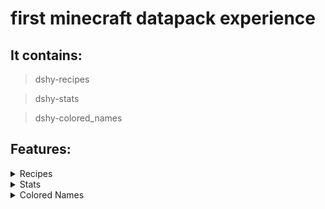 # first minecraft datapack experience
## It contains:
> dshy-recipes

> dshy-stats

> dshy-colored_names

## Features:
<details>
<summary>Recipes</summary>

---
1. [Name Tag](#name-tag)
2. [Lead](#lead)
3. [Horse Armor](#horse-armor)
4. [God Apple](#god-apple)
5. [Bedrock](#bedrock)
6. [Leather](#leather)
7. [Saddle](#saddle)

---
### Name Tag
![name_tag](https://i.imgur.com/ivZZm24.png)

### Lead
![lead](https://i.imgur.com/VC5Ll2I.png)

### Horse Armor
![horse_armor](https://i.imgur.com/XSjUJEI.png)
<br>
(Iron, Gold and Diamond)

### God Apple
![godapple](https://i.imgur.com/hx6wkMl.png)

### Bedrock
![bedrock](https://i.imgur.com/J3gegFA.png)

### Leather
![leather](https://i.imgur.com/T2HUOOi.png)

### Saddle
![saddle](https://i.imgur.com/fTTHJPW.png)

</details>

<details>
<summary>Stats</summary>

---
1. [Broken Things](#broken-things)
2. [Ores Mined](#ores-mined)
3. [Score](#score)
4. [Kills](#kills)
5. [Level](#level)
6. [Pearls Used](#pearls-used)
7. [Hours Played](#hours-played)
8. [Deaths](#deaths)

---
### Broken Things
![brokenThings](https://i.imgur.com/luSdKbe.png)
<br>

*Display the total number of tools broken by the player.*

### Ores Mined
![oresMined](https://i.imgur.com/xG01a2q.png)
<br>

*Display the total number of ores mined by the player.*

### Score
![score](https://i.imgur.com/RZ30Xw1.png)
<br>

*Display the maximum score of the player.*

### Kills
![kills](https://i.imgur.com/PTmCQ1d.png )
<br>

*Display the total victims count of the player.*

### Level
![level](https://i.imgur.com/fVqG4sg.png)
<br>

*Display the current xp level of the player.*

### Pearls Used
![pearlsUsed](https://i.imgur.com/Xauek56.png)
<br>

*Display the total number of ender pearls used by the player.*

### Hours Played
![hoursPlayed](https://i.imgur.com/weWpmn1.png)
<br>

*Display the player playtime in hours.*

### Deaths
![deaths](https://i.imgur.com/5XWMmpJ.png)
<br>

*Display the total number of deaths by each player.*
</details>

<details>
<summary>Colored Names</summary>

<br>

Use `/trigger color_COLOR` to change name color.
<br>
![howto](https://i.imgur.com/PDI20QP.png)

---
1. [Black](#black)
2. [Dark Blue](#dark-blue)
3. [Dark Green](#dark-green)
4. [Dark Aqua](#dark-aqua)
5. [Dark Red](#dark-red)
6. [Dark Purple](#dark-purple)
7. [Gold](#gold)
8. [Gray](#gray)
9. [Dark Gray](#dark-gray)
10. [Blue](#blue)
11. [Green](#green)
12. [Aqua](#aqua)
13. [Red](#red)
14. [Light Purple](#light-purple)
15. [Yellow](#yellow)
16. [White](#white)
---

### Black
![black](https://i.imgur.com/hDE0pS7.png)

### Dark Blue
![dark_blue](https://i.imgur.com/AaxQqro.png)

### Dark Green
![dark_green](https://i.imgur.com/64OYCA6.png)

### Dark Aqua
![dark_aqua](https://i.imgur.com/uoM16jp.png)

### Dark Red
![dark_red](https://i.imgur.com/dooSzCO.png)

### Dark Purple
![dark_purple](https://i.imgur.com/sgU4OlS.png)

### Gold
![gold](https://i.imgur.com/qtpBm47.png)

### Gray
![gray](https://i.imgur.com/yUX4psi.png)

### Dark Gray
![dark_gray](https://i.imgur.com/jEnPER9.png)

### Blue
![blue](https://i.imgur.com/wapgRuD.png)

### Green
![green](https://i.imgur.com/WltEyc1.png)

### Aqua
![aqua](https://i.imgur.com/y7qL8km.png)

### Red
![red](https://i.imgur.com/LgqAupd.png)

### Light Purple
![light_purple](https://i.imgur.com/xm65sUV.png)

### Yellow
![yellow](https://i.imgur.com/kEvUju6.png)

### White
![white](https://i.imgur.com/VamvNqN.png)

</details>